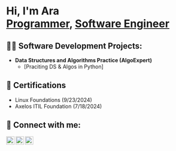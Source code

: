 <h1>Hi, I'm Ara <br/><a href="https://github.com/Asukias">Programmer</a>, <a href="https://www.linkedin.com/in/ara-sukiasyan-737619175/">Software Engineer</a></h1>
<h2>👨‍💻 Software Development Projects:</h2>

- <b>Data Structures and Algorithms Practice (AlgoExpert)</b>
  - [Praciting DS & Algos in Python]


<h2>📄 Certifications </h2>

- Linux Foundations (9/23/2024)
- Axelos ITIL Foundation (7/18/2024)


<h2> 🤳 Connect with me:</h2>

[<img align="left" alt="AraSukiasyan | Twitter" width="22px" src="https://cdn.jsdelivr.net/npm/simple-icons@v3/icons/twitter.svg" />][twitter]
[<img align="left" alt="AraSukiasyan | LinkedIn" width="22px" src="https://cdn.jsdelivr.net/npm/simple-icons@v3/icons/linkedin.svg" />][linkedin]
[<img align="left" alt="AraSukiasyan | Instagram" width="22px" src="https://cdn.jsdelivr.net/npm/simple-icons@v3/icons/instagram.svg" />][instagram]

[twitter]: https://x.com/AraSukiasyann
[instagram]: https://www.instagram.com/arachives6/
[linkedin]: https://www.linkedin.com/in/ara-sukiasyan-737619175/

<!--
**joshmadakor1/joshmadakor1** is a ✨ _special_ ✨ repository because its `README.md` (this file) appears on your GitHub profile.

Here are some ideas to get you started:

- 🔭 I’m currently working on ...
- 🌱 I’m currently learning ...
- 👯 I’m looking to collaborate on ...
- 🤔 I’m looking for help with ...
- 💬 Ask me about ...
- 📫 How to reach me: ...
- 😄 Pronouns: ...
- ⚡ Fun fact: ...
-->
